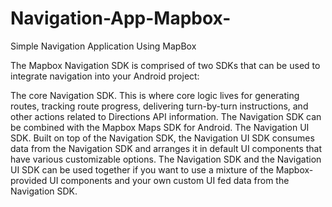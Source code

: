 # Navigation-App-Mapbox-

Simple Navigation Application Using MapBox

The Mapbox Navigation SDK is comprised of two SDKs that can be used to integrate navigation into your Android project:

The core Navigation SDK. This is where core logic lives for generating routes, tracking route progress, delivering turn-by-turn instructions, and other actions related to Directions API information. The Navigation SDK can be combined with the Mapbox Maps SDK for Android.
The Navigation UI SDK. Built on top of the Navigation SDK, the Navigation UI SDK consumes data from the Navigation SDK and arranges it in default UI components that have various customizable options.
The Navigation SDK and the Navigation UI SDK can be used together if you want to use a mixture of the Mapbox-provided UI components and your own custom UI fed data from the Navigation SDK.
